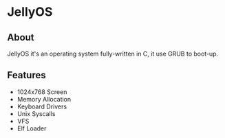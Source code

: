 # JellyOS
## About
JellyOS it's an operating system fully-written in C, it use GRUB to boot-up. 
## Features
- 1024x768 Screen
- Memory Allocation
- Keyboard Drivers
- Unix Syscalls
- VFS
- Elf Loader
